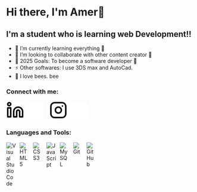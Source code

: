 # Hi there, I'm Amer👋 

## I'm a student who is learning web Development!!

- 🌱 I’m currently learning everything 🤣
- 👯 I’m looking to collaborate with other content creator 🤝
- 🥅 2025 Goals: To become a software developer 💪
- ⚡ Other softwares: I use 3DS max and AutoCad. 
- 🐝 I love bees. bee


### Connect with me:

[![website](./img/linkedin-light.svg)](https://www.linkedin.com/in/amer-cengic-2b890a204/)
[![website](./img/linkedin-dark.svg)](https://www.linkedin.com/in/amer-cengic-2b890a204/)
&nbsp;&nbsp;
[![website](./img/instagram-light.svg)](https://www.instagram.com/amer.cengic/?hl=en)
[![website](./img/instagram-dark.svg)](https://www.instagram.com/amer.cengic/?hl=en)

### Languages and Tools:
<img align="left" alt="Visual Studio Code" width="26px" src="https://cdn.jsdelivr.net/gh/devicons/devicon/icons/vscode/vscode-original.svg" style="padding-right:10px;" />
<img align="left" alt="HTML5" width="26px" src="https://cdn.jsdelivr.net/gh/devicons/devicon/icons/html5/html5-original.svg" style="padding-right:10px;" />
<img align="left" alt="CSS3" width="26px" src="https://cdn.jsdelivr.net/gh/devicons/devicon/icons/css3/css3-original.svg" style="padding-right:10px;" />
<img align="left" alt="JavaScript" width="26px" src="https://cdn.jsdelivr.net/gh/devicons/devicon/icons/javascript/javascript-original.svg" style="padding-right:10px;" />
<img align="left" alt="MySQL" width="26px" src="https://cdn.jsdelivr.net/gh/devicons/devicon/icons/mysql/mysql-original.svg" style="padding-right:10px;" />
<img align="left" alt="Git" width="26px" src="https://cdn.jsdelivr.net/gh/devicons/devicon/icons/git/git-original.svg" style="padding-right:10px;" />
<img align="left" alt="GitHub" width="26px" src="https://user-images.githubusercontent.com/3369400/139447912-e0f43f33-6d9f-45f8-be46-2df5bbc91289.png" style="padding-right:10px;" />


<br />
<br />
